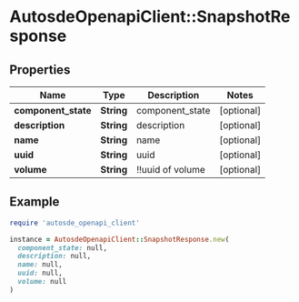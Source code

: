 # AutosdeOpenapiClient::SnapshotResponse

## Properties

| Name | Type | Description | Notes |
| ---- | ---- | ----------- | ----- |
| **component_state** | **String** | component_state | [optional] |
| **description** | **String** | description | [optional] |
| **name** | **String** | name | [optional] |
| **uuid** | **String** | uuid | [optional] |
| **volume** | **String** | !!uuid of volume | [optional] |

## Example

```ruby
require 'autosde_openapi_client'

instance = AutosdeOpenapiClient::SnapshotResponse.new(
  component_state: null,
  description: null,
  name: null,
  uuid: null,
  volume: null
)
```

